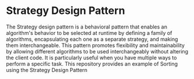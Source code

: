 # Strategy Design Pattern

The Strategy design pattern is a behavioral pattern that enables an algorithm's behavior to be selected at runtime by defining a family of algorithms, encapsulating each one as a separate strategy, and making them interchangeable. This pattern promotes flexibility and maintainability by allowing different algorithms to be used interchangeably without altering the client code. It is particularly useful when you have multiple ways to perform a specific task. This repository provides an example of Sorting using the Strategy Design Pattern
